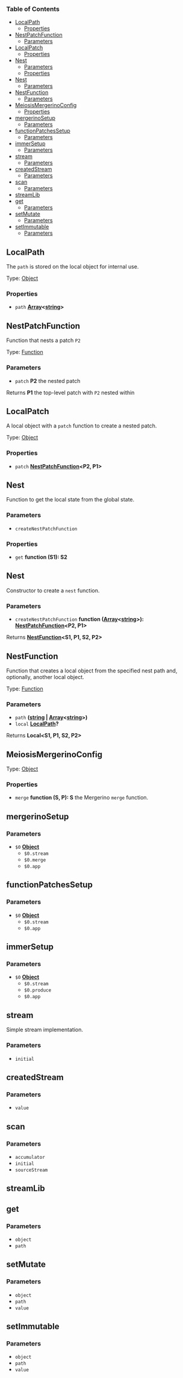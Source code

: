 <!-- Generated by documentation.js. Update this documentation by updating the source code. -->

### Table of Contents

-   [LocalPath][1]
    -   [Properties][2]
-   [NestPatchFunction][3]
    -   [Parameters][4]
-   [LocalPatch][5]
    -   [Properties][6]
-   [Nest][7]
    -   [Parameters][8]
    -   [Properties][9]
-   [Nest][10]
    -   [Parameters][11]
-   [NestFunction][12]
    -   [Parameters][13]
-   [MeiosisMergerinoConfig][14]
    -   [Properties][15]
-   [mergerinoSetup][16]
    -   [Parameters][17]
-   [functionPatchesSetup][18]
    -   [Parameters][19]
-   [immerSetup][20]
    -   [Parameters][21]
-   [stream][22]
    -   [Parameters][23]
-   [createdStream][24]
    -   [Parameters][25]
-   [scan][26]
    -   [Parameters][27]
-   [streamLib][28]
-   [get][29]
    -   [Parameters][30]
-   [setMutate][31]
    -   [Parameters][32]
-   [setImmutable][33]
    -   [Parameters][34]

## LocalPath

The `path` is stored on the local object for internal use.

Type: [Object][35]

### Properties

-   `path` **[Array][36]&lt;[string][37]>** 

## NestPatchFunction

Function that nests a patch `P2`

Type: [Function][38]

### Parameters

-   `patch` **P2** the nested patch

Returns **P1** the top-level patch with `P2` nested within

## LocalPatch

A local object with a `patch` function to create a nested patch.

Type: [Object][35]

### Properties

-   `patch` **[NestPatchFunction][39]&lt;P2, P1>** 

## Nest

Function to get the local state from the global state.

### Parameters

-   `createNestPatchFunction`  

### Properties

-   `get` **function (S1): S2** 

## Nest

Constructor to create a `nest` function.

### Parameters

-   `createNestPatchFunction` **function ([Array][36]&lt;[string][37]>): [NestPatchFunction][39]&lt;P2, P1>** 

Returns **[NestFunction][40]&lt;S1, P1, S2, P2>** 

## NestFunction

Function that creates a local object from the specified nest path and, optionally, another
local object.

Type: [Function][38]

### Parameters

-   `path` **([string][37] \| [Array][36]&lt;[string][37]>)** 
-   `local` **[LocalPath][41]?** 

Returns **Local&lt;S1, P1, S2, P2>** 

## MeiosisMergerinoConfig

Type: [Object][35]

### Properties

-   `merge` **function (S, P): S** the Mergerino `merge` function.

## mergerinoSetup

### Parameters

-   `$0` **[Object][35]** 
    -   `$0.stream`  
    -   `$0.merge`  
    -   `$0.app`  

## functionPatchesSetup

### Parameters

-   `$0` **[Object][35]** 
    -   `$0.stream`  
    -   `$0.app`  

## immerSetup

### Parameters

-   `$0` **[Object][35]** 
    -   `$0.stream`  
    -   `$0.produce`  
    -   `$0.app`  

## stream

Simple stream implementation.

### Parameters

-   `initial`  

## createdStream

### Parameters

-   `value`  

## scan

### Parameters

-   `accumulator`  
-   `initial`  
-   `sourceStream`  

## streamLib

## get

### Parameters

-   `object`  
-   `path`  

## setMutate

### Parameters

-   `object`  
-   `path`  
-   `value`  

## setImmutable

### Parameters

-   `object`  
-   `path`  
-   `value`  

[1]: #localpath

[2]: #properties

[3]: #nestpatchfunction

[4]: #parameters

[5]: #localpatch

[6]: #properties-1

[7]: #nest

[8]: #parameters-1

[9]: #properties-2

[10]: #nest-1

[11]: #parameters-2

[12]: #nestfunction

[13]: #parameters-3

[14]: #meiosismergerinoconfig

[15]: #properties-3

[16]: #mergerinosetup

[17]: #parameters-4

[18]: #functionpatchessetup

[19]: #parameters-5

[20]: #immersetup

[21]: #parameters-6

[22]: #stream

[23]: #parameters-7

[24]: #createdstream

[25]: #parameters-8

[26]: #scan

[27]: #parameters-9

[28]: #streamlib

[29]: #get

[30]: #parameters-10

[31]: #setmutate

[32]: #parameters-11

[33]: #setimmutable

[34]: #parameters-12

[35]: https://developer.mozilla.org/docs/Web/JavaScript/Reference/Global_Objects/Object

[36]: https://developer.mozilla.org/docs/Web/JavaScript/Reference/Global_Objects/Array

[37]: https://developer.mozilla.org/docs/Web/JavaScript/Reference/Global_Objects/String

[38]: https://developer.mozilla.org/docs/Web/JavaScript/Reference/Statements/function

[39]: #nestpatchfunction

[40]: #nestfunction

[41]: #localpath
